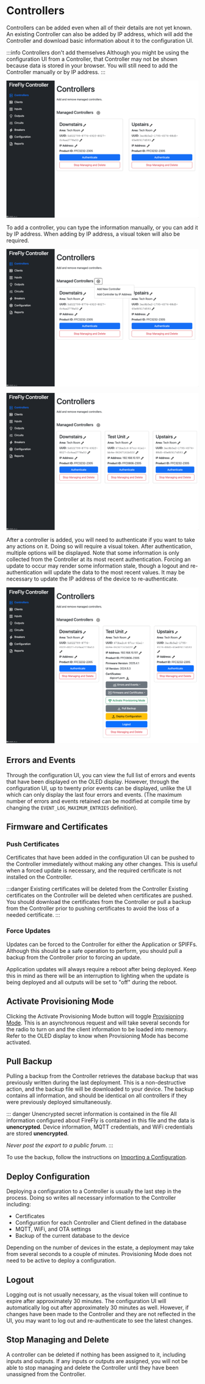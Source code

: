 # Controllers

Controllers can be added even when all of their details are not yet known.  An existing Controller can also be added by IP address, which will add the Controller and download basic information about it to the configuration UI.

:::info Controllers don't add themselves
Although you might be using the configuration UI from a Controller, that Controller may not be shown because data is stored in your browser.  You will still need to add the Controller manually or by IP address.
:::

[![Controllers](./controllers.png)](https://raw.githubusercontent.com/BrentIO/FireFly/main/controller/software/controller/configuration/controllers.png)

To add a controller, you can type the information manually, or you can add it by IP address.  When adding by IP address, a visual token will also be required.

[![Add Controllers](./controllers_add.png)](https://raw.githubusercontent.com/BrentIO/FireFly/main/controller/software/controller/configuration/controllers_add.png)

[![Controller Added](./controller_added.png)](https://raw.githubusercontent.com/BrentIO/FireFly/main/controller/software/controller/configuration/controller_added.png)

After a controller is added, you will need to authenticate if you want to take any actions on it.  Doing so will require a visual token.  After authentication, multiple options will be displayed.  Note that some information is only collected from the Controller at its most recent authentication.  Forcing an update to occur may render some information stale, though a logout and re-authentication will update the data to the most recent values.  It may be necessary to update the IP address of the device to re-authenticate.

[![Controller Authenticated](./controller_authenticated.png)](https://raw.githubusercontent.com/BrentIO/FireFly/main/controller/software/controller/configuration/controller_authenticated.png)


## Errors and Events
Through the configuration UI, you can view the full list of errors and events that have been displayed on the OLED display.  However, through the configuration UI, up to twenty prior events can be displayed, unlike the UI which can only display the last four errors and events. (The maximum number of errors and events retained can be modified at compile time by changing the `EVENT_LOG_MAXIMUM_ENTRIES` definition).

## Firmware and Certificates


### Push Certificates 

Certificates that have been added in the configuration UI can be pushed to the Controller immediately without making any other changes.  This is useful when a forced update is necessary, and the required certificate is not installed on the Controller.  

:::danger Existing certificates will be deleted from the Controller
Existing certificates on the Controller will be deleted when certificates are pushed.  You should download the certificates from the Controller or pull a backup from the Controller prior to pushing certificates to avoid the loss of a needed certificate.
:::

### Force Updates

Updates can be forced to the Controller for either the Application or SPIFFs.  Although this should be a safe operation to perform, you should pull a backup from the Controller prior to forcing an update.

Application updates will always require a reboot after being deployed.  Keep this in mind as there will be an interruption to lighting when the update is being deployed and all outputs will be set to "off" during the reboot.


## Activate Provisioning Mode

Clicking the Activate Provisioning Mode button will toggle [Provisioning Mode](/controller/support/provisioning_mode.md).  This is an asynchronous request and will take several seconds for the radio to turn on and the client information to be loaded into memory.  Refer to the OLED display to know when Provisioning Mode has become activated.


## Pull Backup

Pulling a backup from the Controller retrieves the database backup that was previously written during the last deployment.  This is a non-destructive action, and the backup file will be downloaded to your device.  The backup contains all information, and should be identical on all controllers if they were previously deployed simultaneously.

::: danger Unencrypted secret information is contained in the file
All information configured about FireFly is contained in this file and the data is **unencrypted**.  Device information, MQTT credentials, and WiFi credentials are stored **unencrypted**.  

*Never post the export to a public forum*.
:::

To use the backup, follow the instructions on [Importing a Configuration](./import.md).  

## Deploy Configuration

Deploying a configuration to a Controller is usually the last step in the process.  Doing so writes all necessary information to the Controller including:
- Certificates
- Configuration for each Controller and Client defined in the database
- MQTT, WiFi, and OTA settings
- Backup of the current database to the device

Depending on the number of devices in the estate, a deployment may take from several seconds to a couple of minutes.  Provisioning Mode does not need to be active to deploy a configuration. 

## Logout

Logging out is not usually necessary, as the visual token will continue to expire after approximately 30 minutes.  The configuration UI will automatically log out after approximately 30 minutes as well.  However, if changes have been made to the Controller and they are not reflected in the UI, you may want to log out and re-authenticate to see the latest changes.

## Stop Managing and Delete

A controller can be deleted if nothing has been assigned to it, including inputs and outputs.  If any inputs or outputs are assigned, you will not be able to stop managing and delete the Controller until they have been unassigned from the Controller.